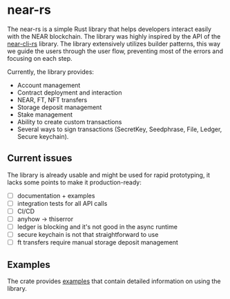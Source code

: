 # near-rs
The near-rs is a simple Rust library that helps developers interact easily with the NEAR blockchain. The library was highly inspired by the API of the [near-cli-rs](https://github.com/near/near-cli-rs) library. The library extensively utilizes builder patterns, this way we guide the users through the user flow, preventing most of the errors and focusing on each step.

Currently, the library provides:
* Account management
* Contract deployment and interaction
* NEAR, FT, NFT transfers
* Storage deposit management
* Stake management
* Ability to create custom transactions
* Several ways to sign transactions (SecretKey, Seedphrase, File, Ledger, Secure keychain).

## Current issues

The library is already usable and might be used for rapid prototyping, it lacks some points to make it production-ready:
- [ ] documentation + examples
- [ ] integration tests for all API calls
- [ ] CI/CD
- [ ] anyhow -> thiserror
- [ ] ledger is blocking and it's not good in the async runtime
- [ ] secure keychain is not that straightforward to use
- [ ] ft transfers require manual storage deposit management

## Examples
The crate provides [examples](./examples/) that contain detailed information on using the library.
 